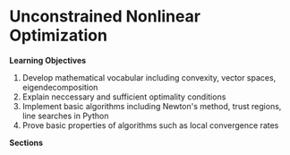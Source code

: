 # Unconstrained Nonlinear Optimization

**Learning Objectives**
1. Develop mathematical vocabular including convexity, vector spaces, eigendecomposition
2. Explain neccessary and sufficient optimality conditions
3. Implement basic algorithms including Newton's method, trust regions, line searches in Python
4. Prove basic properties of algorithms such as local convergence rates

**Sections**

```{tableofcontents}
```